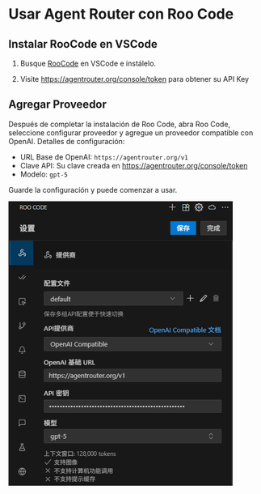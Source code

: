 # Usar Agent Router con Roo Code

## Instalar RooCode en VSCode

1. Busque [RooCode](https://marketplace.visualstudio.com/items?itemName=RooVeterinaryInc.roo-cline) en VSCode e instálelo.

2. Visite https://agentrouter.org/console/token para obtener su API Key

## Agregar Proveedor

Después de completar la instalación de Roo Code, abra Roo Code, seleccione configurar proveedor y agregue un proveedor compatible con OpenAI. Detalles de configuración:

- URL Base de OpenAI: `https://agentrouter.org/v1`
- Clave API: Su clave creada en https://agentrouter.org/console/token
- Modelo: `gpt-5`

Guarde la configuración y puede comenzar a usar.

![](../img/roo-code.png)
